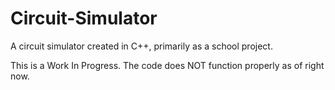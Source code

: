 # Circuit-Simulator
A circuit simulator created in C++, primarily as a school project.


This is a Work In Progress. The code does NOT function properly as of right now.
